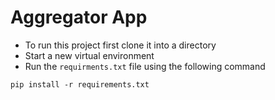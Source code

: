 # Aggregator App
* To run this project first clone it into a directory  
* Start a new virtual environment  
* Run the `requirments.txt` file using the following command   
```
pip install -r requirements.txt
```